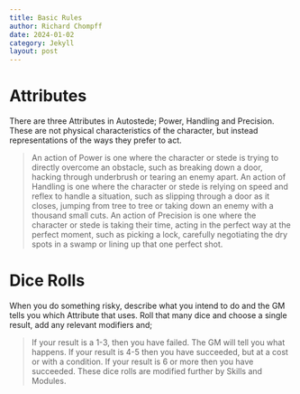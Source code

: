 ```yaml
---
title: Basic Rules
author: Richard Chompff
date: 2024-01-02
category: Jekyll
layout: post
---
```


# Attributes
There are three Attributes in Autostede; Power, Handling and Precision. These are not physical characteristics of the character, but instead representations of the ways they prefer to act.

>An action of Power is one where the character or stede is trying to directly overcome an obstacle, such as breaking down a door, hacking through underbrush or tearing an enemy apart.
>An action of Handling is one where the character or stede is relying on speed and reflex to handle a situation, such as slipping through a door as it closes, jumping from tree to tree or taking down an enemy with a thousand small cuts.
>An action of Precision is one where the character or stede is taking their time, acting in the perfect way at the perfect moment, such as picking a lock, carefully negotiating the dry spots in a swamp or lining up that one perfect shot.

# Dice Rolls
When you do something risky, describe what you intend to do and the GM tells you which Attribute that uses. Roll that many dice and choose a single result, add any relevant modifiers and;
>If your result is a 1-3, then you have failed. The GM will tell you what happens.
>If your result is 4-5 then you have succeeded, but at a cost or with a condition.
>If your result is 6 or more then you have succeeded.
These dice rolls are modified further by Skills and Modules.
